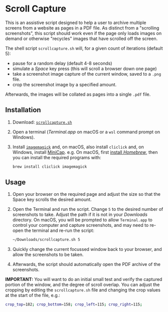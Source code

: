 # Scroll Capture

This is an assistive script designed to help a user to archive multiple screens from a website as pages in a PDF file.  As distinct from a "scrolling screenshots", this script should work even if the page only loads images on demand or otherwise "recycles" images that have scrolled off the screen.

The shell script `scrollcapture.sh` will, for a given count of iterations (default 5):

* pause for a random delay (default 4-8 seconds)
* simulate a *Space* key press (this will scroll a browser down one page)
* take a screenshot image capture of the current window, saved to a `.png` file.
* crop the screenshot image by a specified amount.

Afterwards, the images will be collated as pages into a single `.pdf` file.


## Installation

1. Download: [`scrollcapture.sh`](https://raw.githubusercontent.com/danielgjackson/scrollcapture/main/scrollcapture.sh)

2. Open a terminal (*Terminal.app* on macOS or a `wsl` command prompt on Windows).

3. Install [`imagemagick`](https://imagemagick.org/script/download.php) and, on macOS, also install `cliclick` and, on Windows, install [MiniCap](https://www.donationcoder.com/software/mouser/popular-apps/minicap).  e.g. On macOS, first [install *Homebrew*](https://brew.sh/), then you can install the required programs with:

    ```bash
    brew install cliclick imagemagick
    ```

## Usage

1. Open your browser on the required page and adjust the size so that the Space key scrolls the desired amount.

2. Open the Terminal and run the script.  Change `5` to the desired number of screenshots to take.  Adjust the path if it is not in your *Downloads* directory.  On macOS, you will be prompted to allow `Terminal.app` to control your computer and capture screenshots, and may need to re-open the terminal and re-run the script:

    ```bash
    ~/Downloads/scrollcapture.sh 5
    ```

3. Quickly change the current focussed window back to your browser, and allow the screenshots to be taken.

4. Afterwards, the script should automatically open the PDF archive of the screenshots.

**IMPORTANT:** You will want to do an initial small test and verify the captured portion of the window, and the degree of scroll overlap.  You can adjust the cropping by editing the `scrollcapture.sh` file and changing the crop values at the start of the file, e.g.:

```bash
crop_top=182; crop_bottom=158; crop_left=115; crop_right=115;
```
